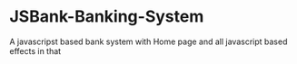 # JSBank-Banking-System
 A javascripst based bank system with Home page and all javascript based effects in that
